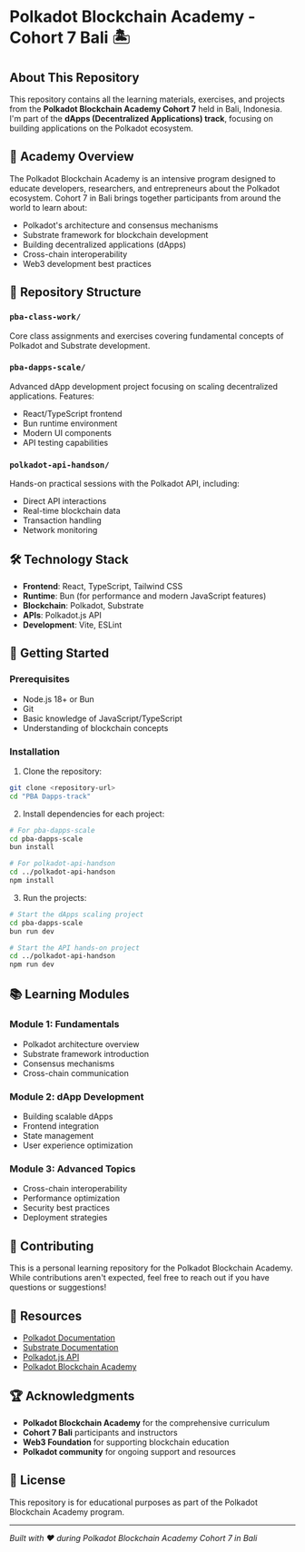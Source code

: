 # Polkadot Blockchain Academy - Cohort 7 Bali 🏝️

## About This Repository

This repository contains all the learning materials, exercises, and projects from the **Polkadot Blockchain Academy Cohort 7** held in Bali, Indonesia. I'm part of the **dApps (Decentralized Applications) track**, focusing on building applications on the Polkadot ecosystem.

## 🎯 Academy Overview

The Polkadot Blockchain Academy is an intensive program designed to educate developers, researchers, and entrepreneurs about the Polkadot ecosystem. Cohort 7 in Bali brings together participants from around the world to learn about:

- Polkadot's architecture and consensus mechanisms
- Substrate framework for blockchain development
- Building decentralized applications (dApps)
- Cross-chain interoperability
- Web3 development best practices

## 📁 Repository Structure

### `pba-class-work/`
Core class assignments and exercises covering fundamental concepts of Polkadot and Substrate development.

### `pba-dapps-scale/`
Advanced dApp development project focusing on scaling decentralized applications. Features:
- React/TypeScript frontend
- Bun runtime environment
- Modern UI components
- API testing capabilities

### `polkadot-api-handson/`
Hands-on practical sessions with the Polkadot API, including:
- Direct API interactions
- Real-time blockchain data
- Transaction handling
- Network monitoring

## 🛠️ Technology Stack

- **Frontend**: React, TypeScript, Tailwind CSS
- **Runtime**: Bun (for performance and modern JavaScript features)
- **Blockchain**: Polkadot, Substrate
- **APIs**: Polkadot.js API
- **Development**: Vite, ESLint

## 🚀 Getting Started

### Prerequisites
- Node.js 18+ or Bun
- Git
- Basic knowledge of JavaScript/TypeScript
- Understanding of blockchain concepts

### Installation

1. Clone the repository:
```bash
git clone <repository-url>
cd "PBA Dapps-track"
```

2. Install dependencies for each project:
```bash
# For pba-dapps-scale
cd pba-dapps-scale
bun install

# For polkadot-api-handson
cd ../polkadot-api-handson
npm install
```

3. Run the projects:
```bash
# Start the dApps scaling project
cd pba-dapps-scale
bun run dev

# Start the API hands-on project
cd ../polkadot-api-handson
npm run dev
```

## 📚 Learning Modules

### Module 1: Fundamentals
- Polkadot architecture overview
- Substrate framework introduction
- Consensus mechanisms
- Cross-chain communication

### Module 2: dApp Development
- Building scalable dApps
- Frontend integration
- State management
- User experience optimization

### Module 3: Advanced Topics
- Cross-chain interoperability
- Performance optimization
- Security best practices
- Deployment strategies

## 🤝 Contributing

This is a personal learning repository for the Polkadot Blockchain Academy. While contributions aren't expected, feel free to reach out if you have questions or suggestions!

## 📖 Resources

- [Polkadot Documentation](https://docs.polkadot.network/)
- [Substrate Documentation](https://docs.substrate.io/)
- [Polkadot.js API](https://polkadot.js.org/docs/api/)
- [Polkadot Blockchain Academy](https://academy.polkadot.network/)

## 🏆 Acknowledgments

- **Polkadot Blockchain Academy** for the comprehensive curriculum
- **Cohort 7 Bali** participants and instructors
- **Web3 Foundation** for supporting blockchain education
- **Polkadot community** for ongoing support and resources

## 📝 License

This repository is for educational purposes as part of the Polkadot Blockchain Academy program.

---

*Built with ❤️ during Polkadot Blockchain Academy Cohort 7 in Bali*
